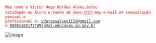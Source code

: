 
<code style="color : red">Meu nome é Victor Hugo Durães Alves,estou estudando no Alura e tenho 16 anos.🐱‍👤🎁✨</code>
<code style="color : red">meu e-mail de comunicação pessoal e profissional é: vduraesalves1122@gmail.com e 00001105177749sp@al.educacao.sp.gov.br</code>



![]()![image](https://github.com/HASHICKZOBESTDOWORLD/Victor-Hugo-Dur-es-Alves-/assets/169914953/8aaf5714-2ded-4e65-a831-607c10d06f09)

